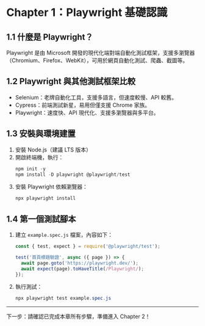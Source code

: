 # Chapter 1：Playwright 基礎認識

## 1.1 什麼是 Playwright？
Playwright 是由 Microsoft 開發的現代化端對端自動化測試框架，支援多瀏覽器（Chromium、Firefox、WebKit），可用於網頁自動化測試、爬蟲、截圖等。

## 1.2 Playwright 與其他測試框架比較
- Selenium：老牌自動化工具，支援多語言，但速度較慢、API 較舊。
- Cypress：前端測試新星，易用但僅支援 Chrome 家族。
- Playwright：速度快、API 現代化、支援多瀏覽器與多平台。

## 1.3 安裝與環境建置
1. 安裝 Node.js（建議 LTS 版本）
2. 開啟終端機，執行：
   ```powershell
   npm init -y
   npm install -D playwright @playwright/test
   ```
3. 安裝 Playwright 依賴瀏覽器：
   ```powershell
   npx playwright install
   ```

## 1.4 第一個測試腳本
1. 建立 `example.spec.js` 檔案，內容如下：
   ```js
   const { test, expect } = require('@playwright/test');

   test('首頁標題驗證', async ({ page }) => {
     await page.goto('https://playwright.dev/');
     await expect(page).toHaveTitle(/Playwright/);
   });
   ```
2. 執行測試：
   ```powershell
   npx playwright test example.spec.js
   ```

---

下一步：請確認已完成本章所有步驟，準備進入 Chapter 2！